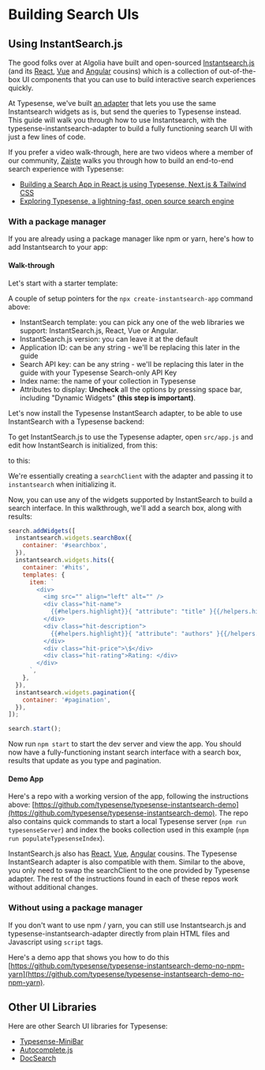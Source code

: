 # Building Search UIs

## Using InstantSearch.js

The good folks over at Algolia have built and open-sourced [Instantsearch.js](https://github.com/algolia/instantsearch.js) (and its [React](https://github.com/algolia/react-instantsearch), [Vue](https://github.com/algolia/vue-instantsearch) and [Angular](https://github.com/algolia/angular-instantsearch) cousins) which is a collection of out-of-the-box UI components that you can use to build interactive search experiences quickly.

At Typesense, we've built [an adapter](https://github.com/typesense/typesense-instantsearch-adapter) that lets you use the same Instantsearch widgets as is, but send the queries to Typesense instead.
This guide will walk you through how to use Instantsearch, with the typesense-instantsearch-adapter to build a fully functioning search UI with just a few lines of code.

If you prefer a video walk-through, here are two videos where a member of our community, [Zaiste](https://twitter.com/zaiste) walks you through how to build an end-to-end search experience with Typesense:

- [Building a Search App in React.js using Typesense, Next.js & Tailwind CSS](https://www.youtube.com/watch?v=cIU19iA8I7U)
- [Exploring Typesense, a lightning-fast, open source search engine](https://www.youtube.com/watch?v=kwtHOkf7Jdg)

### With a package manager

If you are already using a package manager like npm or yarn, here's how to add Instantsearch to your app:

#### Walk-through

Let's start with a starter template:

<Tabs :tabs="['Shell']">
  <template v-slot:Shell>

```bash
$ npx create-instantsearch-app typesense-instantsearch-demo

Creating a new InstantSearch app in typesense-instantsearch-demo.

? InstantSearch template InstantSearch.js
? InstantSearch.js version 4.44.0
? Application ID typesense
? Search API key typesense_search_only_api_key
? Index name books
? Attributes to display
  Used to generate the default result template

📦  Installing dependencies...

yarn install v1.22.0
info No lockfile found.
[1/4] 🔍  Resolving packages...
[2/4] 🚚  Fetching packages...
[3/4] 🔗  Linking dependencies...
[4/4] 🔨  Building fresh packages...
success Saved lockfile.
✨  Done in 24.73s.

🎉  Created typesense-instantsearch-demo at typesense-instantsearch-demo.

Begin by typing:

  cd typesense-instantsearch-demo
  yarn start

⚡️  Start building something awesome!
```

  </template>
</Tabs>

A couple of setup pointers for the `npx create-instantsearch-app` command above:
* InstantSearch template: you can pick any one of the web libraries we support: InstantSearch.js, React, Vue or Angular.
* InstantSearch.js version: you can leave it at the default
* Application ID: can be any string - we'll be replacing this later in the guide
* Search API key: can be any string - we'll be replacing this later in the guide with your Typesense Search-only API Key
* Index name: the name of your collection in Typesense
* Attributes to display: **Uncheck** all the options by pressing space bar, including "Dynamic Widgets" **(this step is important)**.

Let's now install the Typesense InstantSearch adapter, to be able to use InstantSearch with a Typesense backend:

<Tabs :tabs="['Shell']">
  <template v-slot:Shell>

```bash
$ npm install --save typesense-instantsearch-adapter
```

  </template>
</Tabs>

To get InstantSearch.js to use the Typesense adapter, open `src/app.js` and edit how InstantSearch is initialized, from this:

<Tabs :tabs="['JavaScript']">
  <template v-slot:JavaScript>

```js
const searchClient = algoliasearch('typesense', 'typesense_search_only_api_key');

const search = instantsearch({
  indexName: 'books',
  searchClient,
});
```

  </template>
</Tabs>

to this:

<Tabs :tabs="['JavaScript']">
  <template v-slot:JavaScript>

```js
import TypesenseInstantSearchAdapter from "typesense-instantsearch-adapter";

const typesenseInstantsearchAdapter = new TypesenseInstantSearchAdapter({
  server: {
    apiKey: "abcd", // Be sure to use the search-only-api-key
    nodes: [
      {
        host: "localhost",
        port: 8108,
        protocol: "http"
      }
    ]
  },
  // The following parameters are directly passed to Typesense's search API endpoint.
  //  So you can pass any parameters supported by the search endpoint below.
  //  queryBy is required.
  additionalSearchParameters: {
    query_by: "title,authors"
  }
});
const searchClient = typesenseInstantsearchAdapter.searchClient;

const search = instantsearch({
  searchClient,
  indexName: "books"
});
```

  </template>
</Tabs>

We're essentially creating a `searchClient` with the adapter and passing it to `instantsearch` when initializing it.

Now, you can use any of the widgets supported by InstantSearch to build a search interface. In this walkthrough, we'll add a search box, along with results:

```js
search.addWidgets([
  instantsearch.widgets.searchBox({
    container: '#searchbox',
  }),
  instantsearch.widgets.hits({
    container: '#hits',
    templates: {
      item: `
        <div>
          <img src="" align="left" alt="" />
          <div class="hit-name">
            {{#helpers.highlight}}{ "attribute": "title" }{{/helpers.highlight}}
          </div>
          <div class="hit-description">
            {{#helpers.highlight}}{ "attribute": "authors" }{{/helpers.highlight}}
          </div>
          <div class="hit-price">\$</div>
          <div class="hit-rating">Rating: </div>
        </div>
      `,
    },
  }),
  instantsearch.widgets.pagination({
    container: '#pagination',
  }),
]);

search.start();
```

Now run `npm start` to start the dev server and view the app. You should now have a fully-functioning instant search interface with a search box, results that update as you type and pagination.


#### Demo App
Here's a repo with a working version of the app, following the instructions above: [https://github.com/typesense/typesense-instantsearch-demo](https://github.com/typesense/typesense-instantsearch-demo). The repo also contains quick commands to start a local Typesense server (`npm run typesenseServer`) and index the books collection used in this example (`npm run populateTypesenseIndex`).

InstantSearch.js also has [React](https://github.com/algolia/react-instantsearch), [Vue](https://github.com/algolia/vue-instantsearch), [Angular](https://github.com/algolia/angular-instantsearch) cousins. The Typesense InstantSearch adapter is also compatible with them. Similar to the above, you only need to swap the searchClient to the one provided by Typesense adapter. The rest of the instructions found in each of these repos work without additional changes.

### Without using a package manager

If you don't want to use npm / yarn, you can still use Instantsearch.js and typesense-instantsearch-adapter directly from plain HTML files and Javascript using `script` tags.

Here's a demo app that shows you how to do this [https://github.com/typesense/typesense-instantsearch-demo-no-npm-yarn](https://github.com/typesense/typesense-instantsearch-demo-no-npm-yarn).

## Other UI Libraries

Here are other Search UI libraries for Typesense:

- [Typesense-MiniBar](https://github.com/jquery/typesense-minibar)
- [Autocomplete.js](/guide/reference-implementations/typesense-autocomplete-js.md)
- [DocSearch](/guide/docsearch.html)